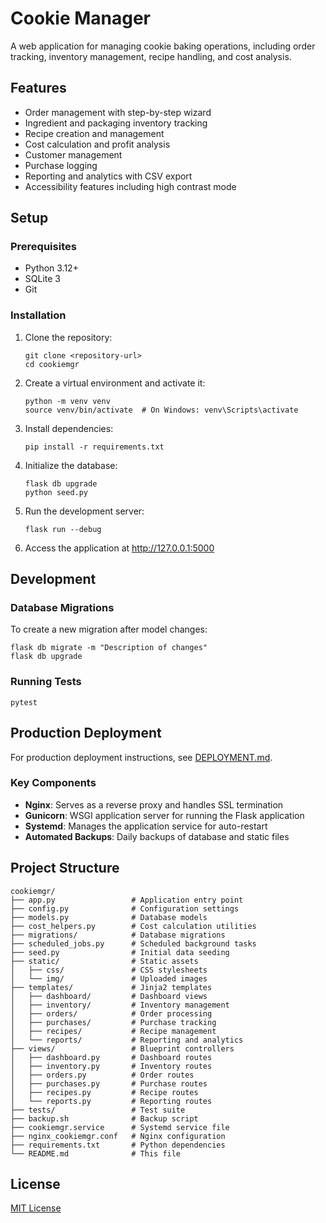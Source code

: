 # Cookie Manager

A web application for managing cookie baking operations, including order tracking, inventory management, recipe handling, and cost analysis.

## Features

- Order management with step-by-step wizard
- Ingredient and packaging inventory tracking
- Recipe creation and management
- Cost calculation and profit analysis
- Customer management
- Purchase logging
- Reporting and analytics with CSV export
- Accessibility features including high contrast mode

## Setup

### Prerequisites

- Python 3.12+
- SQLite 3
- Git

### Installation

1. Clone the repository:
   ```
   git clone <repository-url>
   cd cookiemgr
   ```

2. Create a virtual environment and activate it:
   ```
   python -m venv venv
   source venv/bin/activate  # On Windows: venv\Scripts\activate
   ```

3. Install dependencies:
   ```
   pip install -r requirements.txt
   ```

4. Initialize the database:
   ```
   flask db upgrade
   python seed.py
   ```

5. Run the development server:
   ```
   flask run --debug
   ```

6. Access the application at http://127.0.0.1:5000

## Development

### Database Migrations

To create a new migration after model changes:
```
flask db migrate -m "Description of changes"
flask db upgrade
```

### Running Tests

```
pytest
```

## Production Deployment

For production deployment instructions, see [DEPLOYMENT.md](DEPLOYMENT.md).

### Key Components

- **Nginx**: Serves as a reverse proxy and handles SSL termination
- **Gunicorn**: WSGI application server for running the Flask application
- **Systemd**: Manages the application service for auto-restart
- **Automated Backups**: Daily backups of database and static files

## Project Structure

```
cookiemgr/
├── app.py                 # Application entry point
├── config.py              # Configuration settings
├── models.py              # Database models
├── cost_helpers.py        # Cost calculation utilities
├── migrations/            # Database migrations
├── scheduled_jobs.py      # Scheduled background tasks
├── seed.py                # Initial data seeding
├── static/                # Static assets
│   ├── css/               # CSS stylesheets
│   └── img/               # Uploaded images
├── templates/             # Jinja2 templates
│   ├── dashboard/         # Dashboard views
│   ├── inventory/         # Inventory management
│   ├── orders/            # Order processing
│   ├── purchases/         # Purchase tracking
│   ├── recipes/           # Recipe management
│   └── reports/           # Reporting and analytics
├── views/                 # Blueprint controllers
│   ├── dashboard.py       # Dashboard routes
│   ├── inventory.py       # Inventory routes
│   ├── orders.py          # Order routes
│   ├── purchases.py       # Purchase routes
│   ├── recipes.py         # Recipe routes
│   └── reports.py         # Reporting routes
├── tests/                 # Test suite
├── backup.sh              # Backup script
├── cookiemgr.service      # Systemd service file
├── nginx_cookiemgr.conf   # Nginx configuration
├── requirements.txt       # Python dependencies
└── README.md              # This file
```

## License

[MIT License](LICENSE)
